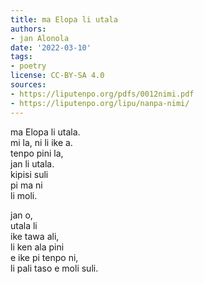 ```yaml
---
title: ma Elopa li utala
authors:
- jan Alonola
date: '2022-03-10'
tags:
- poetry
license: CC-BY-SA 4.0
sources:
- https://liputenpo.org/pdfs/0012nimi.pdf
- https://liputenpo.org/lipu/nanpa-nimi/
---
```


ma Elopa li utala.  
mi la, ni li ike a.  
tenpo pini la,  
jan li utala.  
kipisi suli  
pi ma ni  
li moli.

jan o,  
utala li  
ike tawa ali,  
li ken ala pini  
e ike pi tenpo ni,  
li pali taso e moli suli.